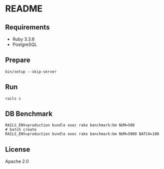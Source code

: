 # README

## Requirements

- Ruby 3.3.6
- PostgreSQL

## Prepare

```
bin/setup --skip-server
```

## Run

```
rails s
```

## DB Benchmark

```
RAILS_ENV=production bundle exec rake benchmark:bm NUM=500
# batch create
RAILS_ENV=production bundle exec rake benchmark:bm NUM=5000 BATCH=100
```

## License

Apache 2.0

